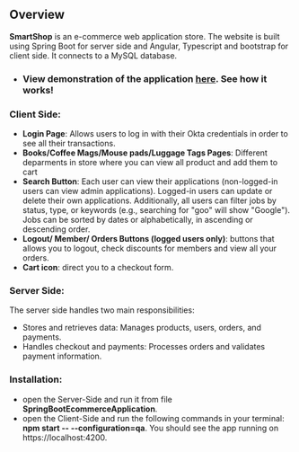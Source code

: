 ## Overview

**SmartShop** is an e-commerce web application store. 
The website is built using Spring Boot for server side and Angular, Typescript and bootstrap for client side. It connects to a MySQL database.

- ### View demonstration of the application  [here](https://drive.google.com/file/d/1SjZIevcSebYJPZ6wJRV1J4cuMmXBxj8e/view?usp=drive_link). See how it works!


### Client Side:

  - **Login Page**: Allows users to log in with their Okta credentials in order to see all their transactions.
  - **Books/Coffee Mags/Mouse pads/Luggage Tags  Pages**: Different deparments in store where you can view all product and add them to cart
  - **Search Button**: Each user can view their applications (non-logged-in users can view admin applications). Logged-in users can update or delete their own applications. Additionally, all users can filter jobs by status, type, or keywords (e.g., searching for "goo" will show "Google"). Jobs can be sorted by dates or alphabetically, in ascending or descending order.
  - **Logout/ Member/ Orders Buttons (logged users only)**: buttons that allows you to logout, check discounts for members and view all your orders.
  - **Cart icon**: direct you to a checkout form.
  
### Server Side:
The server side handles two main responsibilities:
- Stores and retrieves data: Manages products, users, orders, and payments.
- Handles checkout and payments: Processes orders and validates payment information.

### Installation:
- open the Server-Side and run it from file **SpringBootEcommerceApplication**.
- open the Client-Side and run the following commands in your terminal: **npm start -- --configuration=qa**. You should see the app running on https://localhost:4200.

